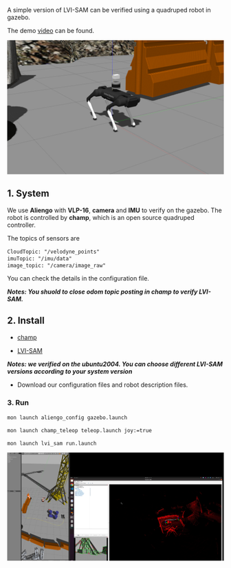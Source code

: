 A simple version of LVI-SAM  can be verified using a quadruped robot in gazebo.

The demo [video](https://www.youtube.com/watch?v=_Xu8ZiidQfA) can be found.

![dog](./pic/dog.png)

## 1. System 

We use **Aliengo** with **VLP-16**, **camera** and **IMU** to verify on the gazebo. The robot is controlled by **champ**, which is an open source quadruped controller.

The topics of sensors are

```
CloudTopic: "/velodyne_points" 
imuTopic: "/imu/data"   
image_topic: "/camera/image_raw"
```

You can check the details in the configuration file.

***Notes:  You shuold to close odom topic posting in champ to verify LVI-SAM.***

## 2. Install

- [champ](https://github.com/chvmp/champ)

- [LVI-SAM](https://github.com/epicjung/LVI_SAM_fixed)

***Notes: we verified on the ubuntu2004. You can choose different LVI-SAM versions according to your system version***

- Download our configuration files and robot description files.

### 3. Run

```
mon launch aliengo_config gazebo.launch 
```

```
mon launch champ_teleop teleop.launch joy:=true
```

```
mon launch lvi_sam run.launch
```

![2022-08-23_18-56](./pic/2022-08-23_18-56.png)